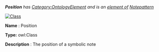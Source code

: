 ___Position__ 
 has
 [Category:OntologyElement](../../Category/OntologyElement "Category:OntologyElement") 
 and is an
 [element of](../../Property/ElementOf "Property:ElementOf") 
[Notepattern](../../Submissions/Notepattern "Submissions:Notepattern")_




  





[![Class](../../images/thumb/2/27/Class.gif/45px-Class.gif)](../../Image/Class.gif "Class")


__Name__ 
 : Position
 



__Type:__ 
 owl:Class
 



__Description__ 
 : The position of a symbolic note